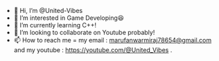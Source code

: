 - 👋 Hi, I’m @United-Vibes
- 👀 I’m interested in Game Developing😆
- 🌱 I’m currently learning C++!
- 💞️ I’m looking to collaborate on Youtube probably!
- 📫 How to reach me = my email : marufanwarmiraj78654@gmail.com and my youtube : https://youtube.com/@United_Vibes .

<!---
United-Vibes/United-Vibes is a ✨ special ✨ repository because its `README.md` (this file) appears on your GitHub profile.
You can click the Preview link to take a look at your changes.
--->
